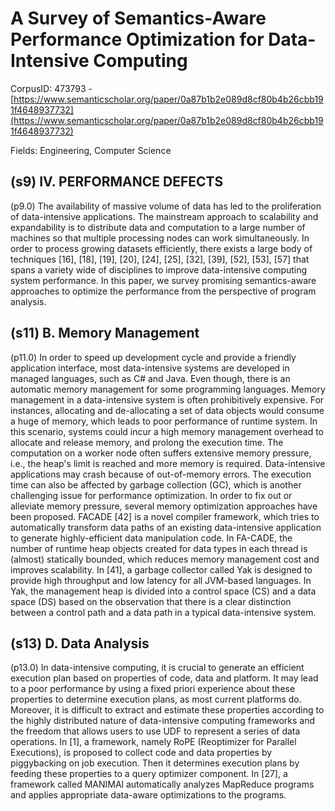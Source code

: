# A Survey of Semantics-Aware Performance Optimization for Data-Intensive Computing

CorpusID: 473793 - [https://www.semanticscholar.org/paper/0a87b1b2e089d8cf80b4b26cbb191f4648937732](https://www.semanticscholar.org/paper/0a87b1b2e089d8cf80b4b26cbb191f4648937732)

Fields: Engineering, Computer Science

## (s9) IV. PERFORMANCE DEFECTS
(p9.0) The availability of massive volume of data has led to the proliferation of data-intensive applications. The mainstream approach to scalability and expandability is to distribute data and computation to a large number of machines so that multiple processing nodes can work simultaneously. In order to process growing datasets efficiently, there exists a large body of techniques [16], [18], [19], [20], [24], [25], [32], [39], [52], [53], [57] that spans a variety wide of disciplines to improve data-intensive computing system performance. In this paper, we survey promising semantics-aware approaches to optimize the performance from the perspective of program analysis.
## (s11) B. Memory Management
(p11.0) In order to speed up development cycle and provide a friendly application interface, most data-intensive systems are developed in managed languages, such as C# and Java. Even though, there is an automatic memory management for some programming languages. Memory management in a data-intensive system is often prohibitively expensive. For instances, allocating and de-allocating a set of data objects would consume a huge of memory, which leads to poor performance of runtime system. In this scenario, systems could incur a high memory management overhead to allocate and release memory, and prolong the execution time. The computation on a worker node often suffers extensive memory pressure, i.e., the heap's limit is reached and more memory is required. Data-intensive applications may crash because of out-of-memory errors. The execution time can also be affected by garbage collection (GC), which is another challenging issue for performance optimization. In order to fix out or alleviate memory pressure, several memory optimization approaches have been proposed. FACADE [42] is a novel compiler framework, which tries to automatically transform data paths of an existing data-intensive application to generate highly-efficient data manipulation code. In FA-CADE, the number of runtime heap objects created for data types in each thread is (almost) statically bounded, which reduces memory management cost and improves scalability. In [41], a garbage collector called Yak is designed to provide high throughput and low latency for all JVM-based languages. In Yak, the management heap is divided into a control space (CS) and a data space (DS) based on the observation that there is a clear distinction between a control path and a data path in a typical data-intensive system.
## (s13) D. Data Analysis
(p13.0) In data-intensive computing, it is crucial to generate an efficient execution plan based on properties of code, data and platform. It may lead to a poor performance by using a fixed priori experience about these properties to determine execution plans, as most current platforms do. Moreover, it is difficult to extract and estimate these properties according to the highly distributed nature of data-intensive computing frameworks and the freedom that allows users to use UDF to represent a series of data operations. In [1], a framework, namely RoPE (Reoptimizer for Parallel Executions), is proposed to collect code and data properties by piggybacking on job execution. Then it determines execution plans by feeding these properties to a query optimizer component. In [27], a framework called MANIMAl automatically analyzes MapReduce programs and applies appropriate data-aware optimizations to the programs.

